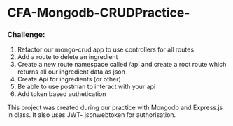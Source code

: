 # CFA-Mongodb-CRUDPractice-

### Challenge:
1. Refactor our mongo-crud app to use controllers for all routes
2. Add a route to delete an ingredient
3. Create a new route namespace called /api and create a root route which returns all our ingredient data as json
4. Create Api for ingredients (or other)
5. Be able to use postman to interact with your api
6. Add token based authetication

This project was created during our practice with Mongodb and Express.js in class. 
It also uses JWT- jsonwebtoken for authorisation. 


